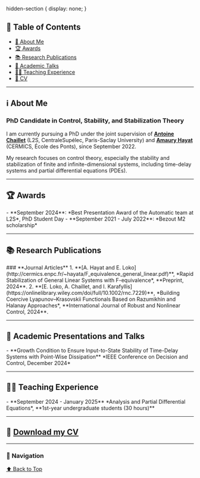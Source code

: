 hidden-section {
  display: none;
}

## 📖 **Table of Contents**
- [🔗 About Me](#about-me)
- [🏆 <a href="#" onclick="showSection('awards')">Awards</a>](#)
- [📚 <a href="#" onclick="showSection('research-publications')">Research Publications</a>](#)
- [🎤 <a href="#" onclick="showSection('academic-presentations-and-talks')">Academic Talks</a>](#)
- [👨‍🏫 <a href="#" onclick="showSection('teaching-experience')">Teaching Experience</a>](#)
- [📄 <a href="https://github.com/user-attachments/files/18690641/CV_Epiphane.pdf">CV</a>](#)

---

## <a name="about-me"></a> ℹ️ About Me  

### **PhD Candidate in Control, Stability, and Stabilization Theory**  

I am currently pursuing a PhD under the joint supervision of **[Antoine Chaillet](https://l2s.centralesupelec.fr/u/chaillet-antoine/)** (L2S, CentraleSupélec, Paris-Saclay University) and **[Amaury Hayat](http://cermics.enpc.fr/~hayata/)** (CERMICS, École des Ponts), since September 2022.  

My research focuses on control theory, especially the stability and stabilization of finite and infinite-dimensional systems, including time-delay systems and partial differential equations (PDEs).  

---

## <a name="awards"></a> 🏆 Awards  
<div id="awards" class="hidden-section">
- **September 2024**: *Best Presentation Award of the Automatic team at L2S*, PhD Student Day  
- **September 2021 - July 2022**: *Bezout M2 scholarship*  
</div>

---

## <a name="research-publications"></a> 📚 Research Publications  
<div id="research-publications" class="hidden-section">
### **Journal Articles**  
1. **[A. Hayat and E. Loko](http://cermics.enpc.fr/~hayata/F_equivalence_general_linear.pdf)**, *Rapid Stabilization of General Linear Systems with F-equivalence*, **Preprint, 2024**.  
2. **[E. Loko, A. Chaillet, and I. Karafyllis](https://onlinelibrary.wiley.com/doi/full/10.1002/rnc.7229)**, *Building Coercive Lyapunov–Krasovskii Functionals Based on Razumikhin and Halanay Approaches*, **International Journal of Robust and Nonlinear Control, 2024**.  
</div>

---

## <a name="academic-presentations-and-talks"></a> 🎤 Academic Presentations and Talks  
<div id="academic-presentations-and-talks" class="hidden-section">
- **Growth Condition to Ensure Input-to-State Stability of Time-Delay Systems with Point-Wise Dissipation**  
  *IEEE Conference on Decision and Control, December 2024*  
</div>

---

## <a name="teaching-experience"></a> 👨‍🏫 Teaching Experience  
<div id="teaching-experience" class="hidden-section">
- **September 2024 - January 2025**  
  *Analysis and Partial Differential Equations*, **1st-year undergraduate students (30 hours)**  
</div>

---

## 📄 [Download my CV](https://github.com/user-attachments/files/18690641/CV_Epiphane.pdf)  

---

### 🔎 **Navigation**  
[⬆️ Back to Top](#📖-table-of-contents)  

<script>
function showSection(sectionId) {
    var section = document.getElementById(sectionId);
    if (section.style.display === "none" || section.style.display === "") {
        section.style.display = "block";
    } else {
        section.style.display = "none";
    }
}
</script>
